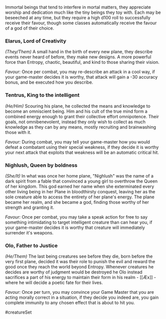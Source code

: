 Immortal beings that tend to interfere in mortal matters, they appreciate worship and dedication much like the tiny beings they toy with. Each may be beseeched at any time, but they require a high d100 roll to successfully receive their favour, though some classes automatically receive the favour of a god of their choice.

### Elarus, Lord of Creativity
*(They/Them)*
A small hand in the birth of every new plane, they describe events never heard of before, they make new designs. A more powerful force than Entropy, chaotic, beautiful, and kind to those sharing their vision.

*Favour:* Once per combat, you may re-describe an attack in a cool way, if your game-master decides it is worthy, that attack will gain a -30 accuracy bonus, and be executed how you describe.

### Tentrus, King to the intelligent
*(He/Him)*
Scouring his plane, he collected the means and knowledge to become an omniscient being. Him and his cult of the true mind form a combined energy enough to grant their collective effort omnipotence. Their goals, not omnibenevolent, instead they only wish to collect as much knowledge as they can by any means, mostly recruiting and brainwashing those with it.

*Favour:* During combat, you may tell your game-master how you would defeat a combatant using their special weakness, if they decide it is worthy your next attack that exploits that weakness will be an automatic critical hit.

### Nighlush, Queen by boldness
*(She/It)*
In what was once her home plane, "Nighlush" was the name of a dark spirit from a fable that convinced a young girl to overthrow the Queen of her kingdom. This god earned her name when she exterminated every other living being in her Plane in bloodthirsty conquest, leaving her as the sole creature able to access the entirety of her plane's energy. The plane became her realm, and she became a god, finding those worthy of her strength and granting it.

*Favour:* Once per combat, you may take a speak action for free to say something intimidating to target intelligent creature than can hear you, if your game-master decides it is worthy that creature will immediately surrender it's weapons.

### Olo, Father to Justice
*(He/Them)*
The last being creatures see before they die, born before the very first plane, decided it was their role to punish the evil and reward the good once they reach the world beyond Entropy. Whenever creatures he decides are worthy of judgment would be destroyed he Olo instead sacrifices a part of his energy to maintain their form in his realm - [[Æx]] -  where he will decide a poetic fate for their lives.

*Favour:* Once per turn, you may convince your Game Master that you are acting morally correct in a situation, if they decide you indeed are, you gain complete immunity to any chosen effect that is about to hit you.

#creatureSet 
